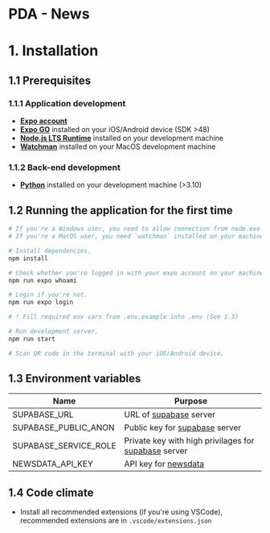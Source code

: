 # PDA - News

# 1. Installation

## 1.1 Prerequisites

### 1.1.1 Application development

-   [**Expo account**](https://expo.dev/)
-   [**Expo GO**](https://expo.dev/client) installed on your iOS/Android device (SDK >48)
-   [**Node.js LTS Runtime**](https://nodejs.org/en/) installed on your development machine
-   [**Watchman**](https://formulae.brew.sh/formula/watchman) installed on your MacOS development machine

### 1.1.2 Back-end development

-   [**Python**](https://www.python.org/) installed on your development machine (>3.10)

## 1.2 Running the application for the first time

```sh
# If you're a Windows user, you need to allow connection from node.exe process in firewall.
# If you're a MacOS user, you need `watchman` installed on your machine.

# Install dependencies.
npm install

# Check whether you're logged in with your expo account on your machine.
npm run expo whoami

# Login if you're not.
npm run expo login

# ! Fill required env vars from .env.example into .env (See 1.3)

# Run development server.
npm run start

# Scan QR code in the terminal with your iOS/Android device.
```

## 1.3 Environment variables

| Name                  | Purpose                                                                      |
| --------------------- | ---------------------------------------------------------------------------- |
| SUPABASE_URL          | URL of [supabase](https://supabase.com) server                               |
| SUPABASE_PUBLIC_ANON  | Public key for [supabase](https://supabase.com) server                       |
| SUPABASE_SERVICE_ROLE | Private key with high privilages for [supabase](https://supabase.com) server |
| NEWSDATA_API_KEY      | API key for [newsdata](https://newsdata.io)                                  |

## 1.4 Code climate

-   Install all recommended extensions (if you're using VSCode), recommended extensions are in `.vscode/extensions.json`
